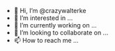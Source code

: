 - 👋 Hi, I’m @crazywalterke
- 👀 I’m interested in ...
- 🌱 I’m currently working on ...
- 💞️ I’m looking to collaborate on ...
- 📫 How to reach me ...

<!---
crazywalterke/crazywalterke is a ✨ special ✨ repository because its `README.md` (this file) appears on your GitHub profile.
You can click the Preview link to take a look at your changes.
--->
